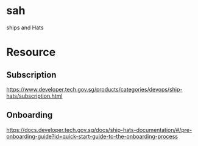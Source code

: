 # sah
ships and Hats

# Resource

## Subscription
https://www.developer.tech.gov.sg/products/categories/devops/ship-hats/subscription.html

## Onboarding
https://docs.developer.tech.gov.sg/docs/ship-hats-documentation/#/pre-onboarding-guide?id=quick-start-guide-to-the-onboarding-process

